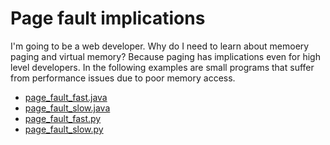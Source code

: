 # Page fault implications  
I'm going to be a web developer.  Why do I need to learn about memoery paging and virtual memory?  Because paging has implications even for high level developers.  In the following examples are small programs that suffer from performance issues due to poor memory access.

- [page_fault_fast.java][01]
- [page_fault_slow.java][02]
- [page_fault_fast.py][03]
- [page_fault_slow.py][04]

[01]: https://github.com/CSE3320/Page-Fault-Examples/blob/master/page_fault_fast.java
[02]: https://github.com/CSE3320/Page-Fault-Examples/blob/master/page_fault_slow.java
[03]: https://github.com/CSE3320/Page-Fault-Examples/blob/master/page_fault_fast.py
[04]: https://github.com/CSE3320/Page-Fault-Examples/blob/master/page_fault_slow.py
